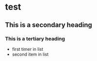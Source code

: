 # test



## This is a secondary heading

### This is a tertiary heading

* first timer in list
* second item in list
